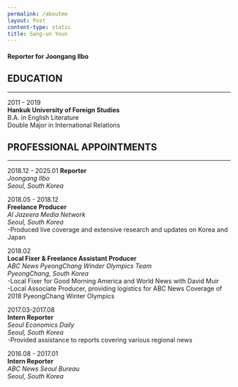 ```yaml
---
permalink: /aboutme
layout: Post
content-type: static
title: Sang-un Youn
---
```


#### Reporter for Joongang Ilbo

## EDUCATION  
  
---
  
2011 - 2019  
**Hankuk University of Foreign Studies**  
B.A. in English Literature  
Double Major in International Relations

## PROFESSIONAL APPOINTMENTS

---

2018.12 - 2025.01 
**Reporter**  
_Joongang Ilbo_  
_Seoul, South Korea_

2018.05 - 2018.12  
**Freelance Producer**  
_Al Jazeera Media Network_  
_Seoul, South Korea_  
-Produced live coverage and extensive research and updates on Korea and Japan

2018.02  
**Local Fixer & Freelance Assistant Producer**  
_ABC News PyeongChang Winder Olympics Team_  
_PyeongChang, South Korea_  
-Local Fixer for Good Morning America and World News with David Muir   
-Local Associate Producer, providing logistics for ABC News Coverage of 2018 PyeongChang Winter Olympics  

2017.03-2017.08  
**Intern Reporter**  
*Seoul Economics Daily*  
*Seoul, South Korea*  
-Provided assistance to reports covering various regional news  
  
2016.08 - 2017.01  
**Intern Reporter**  
*ABC News Seoul Bureau*  
*Seoul, South Korea*  
